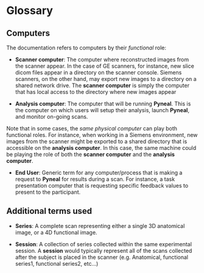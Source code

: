 # Glossary

## Computers
The documentation refers to computers by their *functional* role:

* **Scanner computer**: The computer where reconstructed images from the scanner appear. In the case of GE scanners, for instance, new slice dicom files appear in a directory on the scanner console. Siemens scanners, on the other hand, may export new images to a directory on a shared network drive. The **scanner computer** is simply the computer that has local access to the directory where new images appear

* **Analysis computer**: The computer that will be running **Pyneal**. This is the computer on which users will setup their analysis, launch **Pyneal**, and monitor on-going scans.

Note that in some cases, the *same physical computer* can play both functional roles. For instance, when working in a Siemens environment, new images from the scanner might be exported to a shared directory that is accessible on the **analysis computer**. In this case, the same machine could be playing the role of both the **scanner computer** and the **analysis computer**.

* **End User**: Generic term for any computer/process that is making a request to **Pyneal** for results during a scan. For instance, a task presentation computer that is requesting specific feedback values to present to the participant. 

## Additional terms used

* **Series**: A complete scan representing either a single 3D anatomical image, or a 4D functional image.

* **Session**:  A collection of series collected within the same experimental session. A **session** would typically represent all of the scans collected after the subject is placed in the scanner (e.g. Anatomical, functional series1, functional series2, etc...)